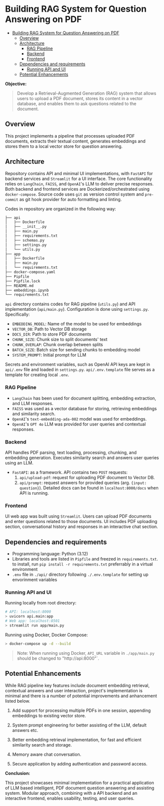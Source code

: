 # Building RAG System for Question Answering on PDF

- [Building RAG System for Question Answering on PDF](#building-rag-system-for-question-answering-on-pdf)
  - [Overview](#overview)
  - [Architecture](#architecture)
    - [RAG Pipeline](#rag-pipeline)
    - [Backend](#backend)
    - [Frontend](#frontend)
  - [Dependencies and requirements](#dependencies-and-requirements)
    - [Running API and UI](#running-api-and-ui)
  - [Potential Enhancements](#potential-enhancements)

**Objective:**

> Develop a Retrieval-Augmented Generation (RAG) system that allows users to upload a PDF document, stores its content in a vector database, and enables them to ask questions related to the document.

## Overview

This project implements a pipeline that processes uploaded PDF documents, extracts their textual content, generates embeddings and stores them to a local vector store  for question answering.

## Architecture

Repository contains API and minimal UI implementations, with `FastAPI` for backend services and  `Streamlit` for a UI interface. The core functionality relies on `LangChain`, `FAISS`, and `OpenAI`'s LLM to deliver precise responses.
Both backend and frontend services are Dockerized/orchestrated using `docker-compose`.
Source code uses `git` as version control system and `pre-commit` as git hook provider for auto formatting and linting.

Codes in repository are organized in the following way:

```txt
├── api
│   ├── Dockerfile
│   ├── __init__.py
│   ├── main.py
│   ├── requirements.txt
│   ├── schemas.py
│   ├── settings.py
│   └── utils.py
├── app
│   ├── Dockerfile
│   ├── main.py
│   └── requirements.txt
├── docker-compose.yaml
├── Pipfile
├── Pipfile.lock
├── README.md
├── embeddings.ipynb
└── requirements.txt
```

`api` directory contains codes for RAG pipeline (`utils.py`) and API implementation (`api/main.py`).
Configuration is done using `settings.py`. Specifically:

- `EMBEDDING_MODEL`: Name of the model to be used for embeddings
- `VECTOR_DB`: Path to Vector DB storage
- `DOCS_DIR`: Path to store PDF documents
- `CHUNK_SIZE`: Chunk size to split documents' text
- `CHUNK_OVERLAP`: Chunk overlap between splits
- `BATCH_SIZE`: Batch size for sending chunks to embedding model
- `SYSTEM_PROMPT`: Initial prompt for LLM

Secrets and environment variables, such as OpenAI API keys are kept in `api/.env` file and loaded in `settings.py`. `api/.env.template` file serves as a template for creating local `.env`.

### RAG Pipeline

- `LangChain` has been used for document splitting, embedding extraction, and LLM responses.
- `FAISS` was used as a vector database for storing, retrieving embeddings and similarity search.
- `OpenAI`'s `text-embedding-ada-002` model was used for embeddings.
- `OpenAI`'s `GPT 4o` LLM was provided for user queries and contextual responses.

### Backend

API handles PDF parsing, text loading, processing, chunking, and embedding generation.
Executes similarity search and answers user queries using an LLM.

- `FastAPI`: as a framework. API contains two `POST` requests:
    1. `api/upload-pdf`: request for uploading PDF document to Vector DB.
    2. `api/prompt`: request answers for provided queries (arg. `{input: question}`).
   Detailed docs can be found in `localhost:8000/docs` when API is running.

### Frontend

UI web app was built using `Streamlit`. Users can upload PDF documents and enter questions related to those documents. UI includes PDF uploading section, conversational history and responses in an interactive chat section.

## Dependencies and requirements

- Programming language: Python (3.12)
- Libraries and tools are listed in `Pipfile` and freezed in `requirements.txt`. to install, run `pip install -r requirements.txt` preferrably in a virtual environment
- `.env` file in `./api/` directory following `./.env.template` for setting up envorinment variables

### Running API and UI

Running locally from root directory:

```bash
# API: localhost:8000
> uvicorn api.main:app
# Web app: localhost:8501
> streamlit run app/main.py
```

Running using Docker, Docker Compose:

```bash
> docker-compose up -d --build
```

> Note: When running using Docker, `API_URL` variable in `./app/main.py` should be changed to "http://api:8000"`.

## Potential Enhancements

While RAG pipeline key features include document embedding retrieval, contextual answers and user interaction, project's implementation is minimal and there is a number of potential improvements and anhancement listed below.

1. Add support for processing multiple PDFs in one session, appending embeddings to existing vector store.

2. System prompt engineering for better assisting of the LLM, default answers etc.

3. Better embedding retrieval implementation, for fast and efficient similarity search and storage.

4. Memory aware chat conversation.

5. Secure application by adding authentication and password access.

**Conclusion:**

This project showcases minimal implementation for a practical application of LLM based intelligent, PDF document question answering and assisting system. Modular approach, combining with a API backend and an interactive frontend, enables usability, testing, and user queries.
